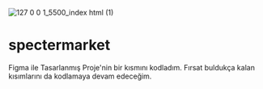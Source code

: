 ![127 0 0 1_5500_index html (1)](https://user-images.githubusercontent.com/56774618/143783735-4f4a3b45-f2d6-4552-ab60-e4ea67bfa5e6.png)
# spectermarket
Figma ile Tasarlanmış Proje'nin bir kısmını kodladım. Fırsat buldukça kalan kısımlarını da kodlamaya devam edeceğim.

